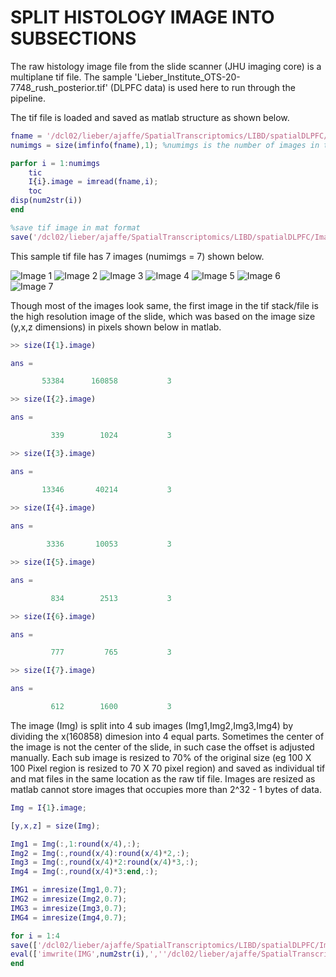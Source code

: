 # SPLIT HISTOLOGY IMAGE INTO SUBSECTIONS 
The raw histology image file from the slide scanner (JHU imaging core) is a multiplane tif file. The sample 'Lieber_Institute_OTS-20-7748_rush_posterior.tif' (DLPFC data) is used here to run through the pipeline. 

The tif file is loaded and saved as matlab structure as shown below. 

```matlab
fname = '/dcl02/lieber/ajaffe/SpatialTranscriptomics/LIBD/spatialDLPFC/Images/Liebert_Institute_OTS-20-7748_rush_posterior.tif';
numimgs = size(imfinfo(fname),1); %numimgs is the number of images in the tif file

parfor i = 1:numimgs
    tic
    I{i}.image = imread(fname,i);
    toc
disp(num2str(i))
end

%save tif image in mat format
save('/dcl02/lieber/ajaffe/SpatialTranscriptomics/LIBD/spatialDLPFC/Images/Lieber_Institute_OTS-20-7748_rush_posterior.mat','I', '-v7.3');

```

This sample tif file has 7 images (numimgs = 7) shown below.

<img src="https://github.com/LieberInstitute/Spatial_ImgProcessing/blob/main/img1.png" title="Image 1" /> <img src="https://github.com/LieberInstitute/Spatial_ImgProcessing/blob/main/img2.png" title="Image 2" /> <img src="https://github.com/LieberInstitute/Spatial_ImgProcessing/blob/main/img3.png" title="Image 3" /> <img src="https://github.com/LieberInstitute/Spatial_ImgProcessing/blob/main/img4.png" title="Image 4" /> <img src="https://github.com/LieberInstitute/Spatial_ImgProcessing/blob/main/img5.png" title="Image 5" /> <img src="https://github.com/LieberInstitute/Spatial_ImgProcessing/blob/main/img6.png" title="Image 6" /> <img src="https://github.com/LieberInstitute/Spatial_ImgProcessing/blob/main/img7.png" title="Image 7" /><br/>

Though most of the images look same, the first image in the tif stack/file is the high resolution image of the slide, which was based on the image size (y,x,z dimensions) in pixels shown below in matlab. 

```matlab
>> size(I{1}.image)

ans =

       53384      160858           3

>> size(I{2}.image)

ans =

         339        1024           3

>> size(I{3}.image)

ans =

       13346       40214           3
       
>> size(I{4}.image)

ans =

        3336       10053           3

>> size(I{5}.image)  

ans =

         834        2513           3

>> size(I{6}.image)

ans =

         777         765           3

>> size(I{7}.image)  

ans =

         612        1600           3

```

The image (Img) is split into 4 sub images (Img1,Img2,Img3,Img4) by dividing the x(160858) dimesion into 4 equal parts. Sometimes the center of the image is not the center of the slide, in such case the offset is adjusted manually. Each sub image is resized to 70% of the original size (eg 100 X 100 Pixel region is resized to 70 X 70 pixel region) and saved as individual tif and mat files in the same location as the raw tif file. Images are resized as matlab cannot store images that occupies more than 2^32 - 1 bytes of data.

```matlab
Img = I{1}.image;

[y,x,z] = size(Img);

Img1 = Img(:,1:round(x/4),:);
Img2 = Img(:,round(x/4):round(x/4)*2,:);
Img3 = Img(:,round(x/4)*2:round(x/4)*3,:);
Img4 = Img(:,round(x/4)*3:end,:);

IMG1 = imresize(Img1,0.7);
IMG2 = imresize(Img2,0.7);
IMG3 = imresize(Img3,0.7);
IMG4 = imresize(Img4,0.7);

for i = 1:4
save(['/dcl02/lieber/ajaffe/SpatialTranscriptomics/LIBD/spatialDLPFC/Images/Lieber_Institute_OTS-20-7748_rush_posterior_',num2str(i),'.mat'],['Img',num2str(i)],'-v7.3');
eval(['imwrite(IMG',num2str(i),',''/dcl02/lieber/ajaffe/SpatialTranscriptomics/LIBD/spatialDLPFC/Images/Lieber_Institute_OTS-20-7748_rush_posterior_',num2str(i),'.tif'')']);
end

